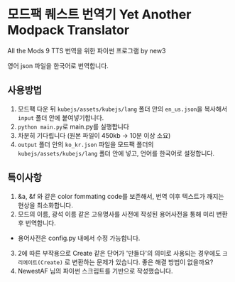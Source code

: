 # 모드팩 퀘스트 번역기 Yet Another Modpack Translator
All the Mods 9 TTS 번역을 위한 파이썬 프로그램 by new3

영어 json 파일을 한국어로 번역합니다.

## 사용방법
1. 모드팩 다운 뒤 `kubejs/assets/kubejs/lang` 폴더 안의 `en_us.json`을 복사해서 `input` 폴더 안에 붙여넣기합니다.
2. `python main.py`로 main.py를 실행합니다
3. 차분히 기다립니다 (원본 파일이 450kb -> 10분 이상 소요)
4. `output` 폴더 안의 `ko_kr.json` 파일을 모드팩 폴더의 `kubejs/assets/kubejs/lang` 폴더 안에 넣고, 언어를 한국어로 설정합니다.

## 특이사항
1. &a, &f 와 같은 color fommating code를 보존해서, 번역 이후 텍스트가 깨지는 현상을 최소화합니다.
2. 모드의 이름, 광석 이름 같은 고유명사를 사전에 작성된 용어사전을 통해 미리 변환 후 번역합니다.
 - 용어사전은 config.py 내에서 수정 가능합니다.
3. 2에 따른 부작용으로 Create 같은 단어가 '만들다'의 의미로 사용되는 경우에도 `크리에이트(Create)` 로 변환하는 문제가 있습니다. 좋은 해결 방법이 없을까요?
4. NewestAF 님의 파이썬 스크립트를 기반으로 작성했습니다.
